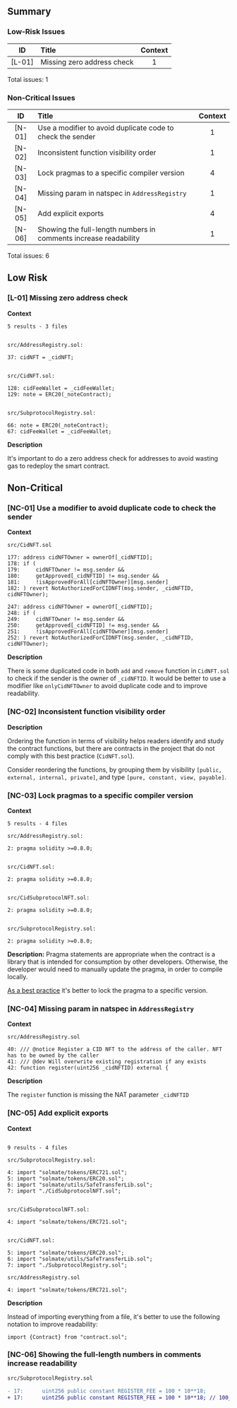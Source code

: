 ## Summary
### Low-Risk Issues
|ID|Title|Context|
|:--:|:-------|:--:|
|[L-01]| Missing zero address check | 1 |

Total issues: 1

### Non-Critical Issues
|ID|Title|Context|
|:--:|:-------|:--:|
|[N-01]| Use a modifier to avoid duplicate code to check the sender | 1 |
|[N-02]| Inconsistent function visibility order | 1 |
|[N-03]| Lock pragmas to a specific compiler version | 4 |
|[N-04]| Missing param in natspec in `AddressRegistry` | 1 |
|[N-05]| Add explicit exports | 4 |
|[N-06]| Showing the full-length numbers in comments increase readability | 1 |

Total issues: 6

## Low Risk
### [L-01] Missing zero address check 

**Context**

```solidity
5 results - 3 files


src/AddressRegistry.sol:

37: cidNFT = _cidNFT;


src/CidNFT.sol:

128: cidFeeWallet = _cidFeeWallet;
129: note = ERC20(_noteContract);


src/SubprotocolRegistry.sol:

66: note = ERC20(_noteContract);
67: cidFeeWallet = _cidFeeWallet;

```

**Description**

It's important to do a zero address check for addresses to avoid wasting gas to redeploy the smart contract.

## Non-Critical

### [NC-01] Use a modifier to avoid duplicate code to check the sender

**Context**

```solidity
src/CidNFT.sol

177: address cidNFTOwner = ownerOf[_cidNFTID];
178: if (
179:     cidNFTOwner != msg.sender &&
180:     getApproved[_cidNFTID] != msg.sender &&
181:     !isApprovedForAll[cidNFTOwner][msg.sender]
182: ) revert NotAuthorizedForCIDNFT(msg.sender, _cidNFTID, cidNFTOwner);

247: address cidNFTOwner = ownerOf[_cidNFTID];
248: if (
249:     cidNFTOwner != msg.sender &&
250:     getApproved[_cidNFTID] != msg.sender &&
251:     !isApprovedForAll[cidNFTOwner][msg.sender]
252: ) revert NotAuthorizedForCIDNFT(msg.sender, _cidNFTID, cidNFTOwner);
```

**Description**

There is some duplicated code in both `add` and `remove` function in `CidNFT.sol` to check if the sender is the owner of `_cidNFTID`. It would be better to use a modifier like `onlyCidNFTOwner` to avoid duplicate code and to improve readability.

### [NC-02] Inconsistent function visibility order

**Description**

Ordering the function in terms of visibility helps readers identify and study the contract functions, but there are contracts in the project that do not comply with this best practice (`CidNFT.sol`).

Consider reordering the functions, by grouping them by visibility `[public, external, internal, private]`, and type `[pure, constant, view, payable]`.

### [NC-03] Lock pragmas to a specific compiler version

**Context**

```solidity
5 results - 4 files

src/AddressRegistry.sol:

2: pragma solidity >=0.8.0;


src/CidNFT.sol:

2: pragma solidity >=0.8.0;


src/CidSubprotocolNFT.sol:

2: pragma solidity >=0.8.0;


src/SubprotocolRegistry.sol:

2: pragma solidity >=0.8.0;

```

**Description:**
Pragma statements are appropriate when the contract is a library that is intended for consumption by other developers. Otherwise, the developer would need to manually update the pragma, in order to compile locally.

[As a best practice](https://consensys.github.io/smart-contract-best-practices/development-recommendations/solidity-specific/locking-pragmas/) it's better to lock the pragma to a specific version.

### [NC-04] Missing param in natspec in `AddressRegistry`

**Context**

```solidity
src/AddressRegistry.sol

40: /// @notice Register a CID NFT to the address of the caller. NFT has to be owned by the caller
41: /// @dev Will overwrite existing registration if any exists
42: function register(uint256 _cidNFTID) external {

```

**Description**

The `register` function is missing the NAT parameter `_cidNFTID`


### [NC-05] Add explicit exports
**Context**

```solidity

9 results - 4 files

src/SubprotocolRegistry.sol:

4: import "solmate/tokens/ERC721.sol";
5: import "solmate/tokens/ERC20.sol";
6: import "solmate/utils/SafeTransferLib.sol";
7: import "./CidSubprotocolNFT.sol";


src/CidSubprotocolNFT.sol:

4: import "solmate/tokens/ERC721.sol";


src/CidNFT.sol:

5: import "solmate/tokens/ERC20.sol";
6: import "solmate/utils/SafeTransferLib.sol";
7: import "./SubprotocolRegistry.sol";

src/AddressRegistry.sol

4: import "solmate/tokens/ERC721.sol";
```

**Description**

Instead of importing everything from a file, it's better to use the following notation to improve readability:

`import {Contract} from "contract.sol";`

### [NC-06] Showing the full-length numbers in comments increase readability

```diff
src/SubprotocolRegistry.sol

- 17:      uint256 public constant REGISTER_FEE = 100 * 10**18;
+ 17:      uint256 public constant REGISTER_FEE = 100 * 10**18; // 100_000_000_000_000_000_000
```